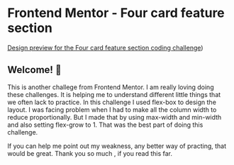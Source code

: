 # Frontend Mentor - Four card feature section

[Design preview for the Four card feature section coding challenge](https://pantbibek21.github.io/four-card-feature-section/))

## Welcome! 👋

This is another challege from Frontend Mentor. I am really loving doing these challenges. It is helping me to understand different little things that we often lack to practice. In this challenge I used flex-box to design the layout. 
I was facing problem when I had to make all the column width to reduce proportionally.
But I made that by using
max-width and min-width and also setting flex-grow to 1. 
That was the best part of doing this challenge. 

If you can help me point out my weakness, any better way of practing, that would be great. 
Thank you so much , if you read this far.
